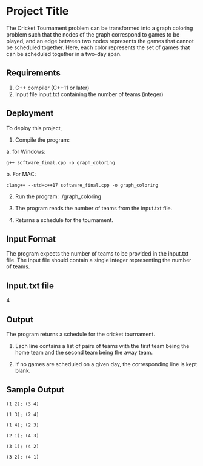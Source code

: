 
# Project Title

The Cricket Tournament problem can be transformed into a graph coloring problem such that the nodes of the graph correspond to games to be played, and an edge between two nodes represents the games that cannot be scheduled together.
 Here, each color represents the set of games that can be scheduled together in a two-day span.


## Requirements

1. C++ compiler (C++11 or later)
2. Input file input.txt containing the number of teams (integer)
## Deployment

To deploy this project,
1. Compile the program:

   
a. for Windows:

    g++ software_final.cpp -o graph_coloring

    
b. For MAC: 

    clang++ --std=c++17 software_final.cpp -o graph_coloring

    
2. Run the program:
    ./graph_coloring

3. The program reads the number of teams from the input.txt file.

4. Returns a schedule for the tournament.


## Input Format
The program expects the number of teams to be provided in the input.txt file. 
The input file should contain a single integer representing the number of teams. 

## Input.txt file
4




## Output

The program returns a schedule for the cricket tournament.
1. Each line contains a list of pairs of teams with the first team being the home team and the
second team being the away team. 

2. If no games are scheduled on a given day, the corresponding line is kept blank.

## Sample Output
```plaintext
(1 2); (3 4)

(1 3); (2 4)

(1 4); (2 3)

(2 1); (4 3)

(3 1); (4 2)

(3 2); (4 1)
